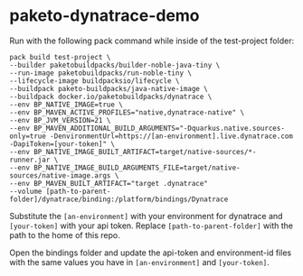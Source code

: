 # paketo-dynatrace-demo

Run with the following pack command while inside of the test-project folder:

```
pack build test-project \
--builder paketobuildpacks/builder-noble-java-tiny \
--run-image paketobuildpacks/run-noble-tiny \
--lifecycle-image buildpacksio/lifecycle \
--buildpack paketo-buildpacks/java-native-image \
--buildpack docker.io/paketobuildpacks/dynatrace \
--env BP_NATIVE_IMAGE=true \
--env BP_MAVEN_ACTIVE_PROFILES="native,dynatrace-native" \
--env BP_JVM_VERSION=21 \
--env BP_MAVEN_ADDITIONAL_BUILD_ARGUMENTS="-Dquarkus.native.sources-only=true -DenvironmentUrl=https://[an-environment].live.dynatrace.com -DapiToken=[your-token]" \
--env BP_NATIVE_IMAGE_BUILT_ARTIFACT=target/native-sources/*-runner.jar \
--env BP_NATIVE_IMAGE_BUILD_ARGUMENTS_FILE=target/native-sources/native-image.args \
--env BP_MAVEN_BUILT_ARTIFACT="target .dynatrace"
--volume [path-to-parent-folder]/dynatrace/binding:/platform/bindings/Dynatrace
```

Substitute the `[an-environment]` with your environment for dynatrace and `[your-token]` with your api token. Replace `[path-to-parent-folder]` with the path to the home of this repo.

Open the bindings folder and update the api-token and environment-id files with the same values you have in `[an-environment]` and `[your-token]`.